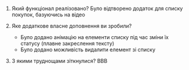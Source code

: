 1.  Який функціонал реалізовано?
    Було відтворено додаток для списку покупок, базуючись на відео

2.  Яке додаткове власне доповнення ви зробили?
    - Було додано анімацію на елементи списку під час зміни їх статусу (плавне закреслення тексту)
    - Було додано можливість видалити елемент зі списку

3.  З якими труднощами зіткнулися?
    ВВВ